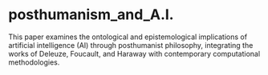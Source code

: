 # posthumanism_and_A.I.
This paper examines the ontological and epistemological implications of artificial intelligence (AI) through posthumanist philosophy, integrating the works of Deleuze, Foucault, and Haraway with contemporary computational methodologies.

